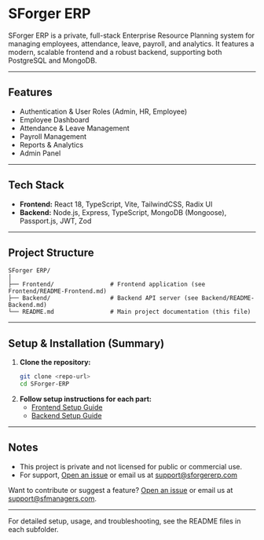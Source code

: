 # SForger ERP

SForger ERP is a private, full-stack Enterprise Resource Planning system for managing employees, attendance, leave, payroll, and analytics. It features a modern, scalable frontend and a robust backend, supporting both PostgreSQL and MongoDB.

---

## Features

- Authentication & User Roles (Admin, HR, Employee)
- Employee Dashboard
- Attendance & Leave Management
- Payroll Management
- Reports & Analytics
- Admin Panel

---

## Tech Stack

- **Frontend:** React 18, TypeScript, Vite, TailwindCSS, Radix UI
- **Backend:** Node.js, Express, TypeScript, MongoDB (Mongoose), Passport.js, JWT, Zod

---

## Project Structure

```
SForger ERP/
│
├── Frontend/                # Frontend application (see Frontend/README-Frontend.md)
├── Backend/                 # Backend API server (see Backend/README-Backend.md)
└── README.md                # Main project documentation (this file)
```

---

## Setup & Installation (Summary)

1. **Clone the repository:**
   ```bash
   git clone <repo-url>
   cd SForger-ERP
   ```
2. **Follow setup instructions for each part:**
   - [Frontend Setup Guide](./Frontend/frontend.md)
   - [Backend Setup Guide](./Backend/backend.md)

---

## Notes

- This project is private and not licensed for public or commercial use.
- For support, [Open an issue](https://github.com/jainish2001/SForger-ERP/issues) or email us at support@sforgererp.com
<!--   - Repository Maintainer by SForger ERP Team
      - Repository Maintainer: [jainish2001](https://github.com/jainish2001)
      - Frontend Maintainer: [jainish2001](https://github.com/jainish2001)
      - Backend Maintainer: [jainish2001](https://github.com/jainish2001)
 -->

Want to contribute or suggest a feature? [Open an issue](https://github.com/SFxForger/SFManagers/issues) or email us at support@sfmanagers.com. 

---

For detailed setup, usage, and troubleshooting, see the README files in each subfolder. 
